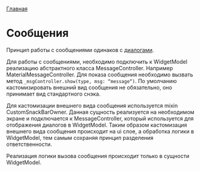 [Главная](../main.md)

# Сообщения

Принцип работы с сообщениями одинаков с [диалогами](dialog.md).

Для работы с сообщениями, необходимо подключить к WidgetModel реализацию
абстрактного класса MessageController. Например MaterialMessageController.
Для показа сообщения необходимо вызвать метод `_msgController.show(type, msg: “message“)`.
По умолчанию кастомизировать внешний вид сообщения не обязательно, оно принимает вид стандартного снэка.

Для кастомизации внешнего вида сообщения используется mixin CustomSnackBarOwner.
Данная сущность реализуется на необходимом экране и подключается к MessageController, 
который используется для отображения диалогов в WidgetModel. Таким образом кастомизация внешнего вида
сообщения происходит на ui слое, а обработка логики в WidgetModel, тем самым сохраняя принцип 
разделения ответственности.

Реализация логики вызова сообщения происходит только в сущности WidgetModel.